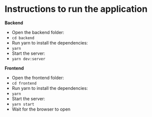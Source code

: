 # Instructions to run the application

**Backend**

- Open the backend folder: 
- `cd backend`
- Run yarn to install the dependencies:
- `yarn`
- Start the server:
- `yarn dev:server`

**Frontend**

- Open the frontend folder: 
- `cd frontend`
- Run yarn to install the dependencies:
- `yarn`
- Start the server:
- `yarn start`
- Wait for the browser to open

